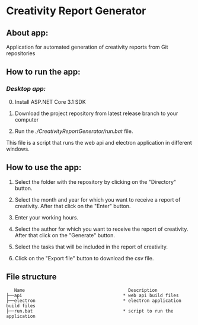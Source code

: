 # **Creativity Report Generator**
## About app:

Application for automated generation of creativity reports from Git repositories

## How to run the app:

### _Desktop app:_

0) Install ASP.NET Core 3.1 SDK

1) Download the project repository from latest release branch to your computer

2) Run the _./CreativityReportGenerator/run.bat_ file.

This file is a script that runs the web api and electron application in different windows.

## How to use the app:

1) Select the folder with the repository by clicking on the "Directory" button.

2) Select the month and year for which you want to receive a report of creativity. After that click on the "Enter" button.

3) Enter your working hours.

4) Select the author for which you want to receive the report of creativity. After that click on the "Generate" button.

5) Select the tasks that will be included in the report of creativity.

6) Click on the "Export file" button to download the csv file.
## File structure

```
   Name                                       Description
├──api                                      * web api build files
├──electron                                 * electron application build files
├──run.bat                                  * script to run the application
```